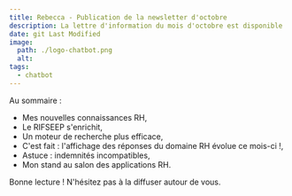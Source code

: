 ```yaml
---
title: Rebecca - Publication de la newsletter d'octobre
description: La lettre d'information du mois d'octobre est disponible !
date: git Last Modified
image:
  path: ./logo-chatbot.png
  alt:
tags:
  - chatbot
---
```

Au sommaire :

- Mes nouvelles connaissances RH,
- Le RIFSEEP s'enrichit,
- Un moteur de recherche plus efficace,
- C'est fait : l'affichage des réponses du domaine RH évolue ce mois-ci !,
- Astuce : indemnités incompatibles,
- Mon stand au salon des applications RH.

Bonne lecture ! N'hésitez pas à la diffuser autour de vous.
